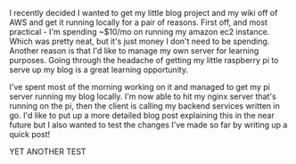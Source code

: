 <!--META--
author: Sean K Smith
created: 2019-04-27T20:54:32Z
edited: 2019-04-27T20:54:32Z
title: Figured Out My Server
subtitle: 
tags:
  - linux
  - pi
  - server
  - go
  - golang
--END-->
I recently decided I wanted to get my little blog project and my wiki off of AWS and get it 
running locally for a pair of reasons. First off, and most practical - I'm spending ~$10/mo 
on running my amazon ec2 instance. Which was pretty neat, but it's just money I don't need 
to be spending. Another reason is that I'd like to manage my own server for learning 
purposes. Going through the headache of getting my little raspberry pi to serve up my blog 
is a great learning opportunity.

I've spent most of the morning working on it and managed to get my pi server running my 
blog locally. I'm now able to hit my nginx server that's running on the pi, then the client 
is calling my backend services written in go. I'd like to put up a more detailed blog post 
explaining this in the near future but I also wanted to test the changes I've made so far 
by writing up a quick post!

YET ANOTHER TEST
